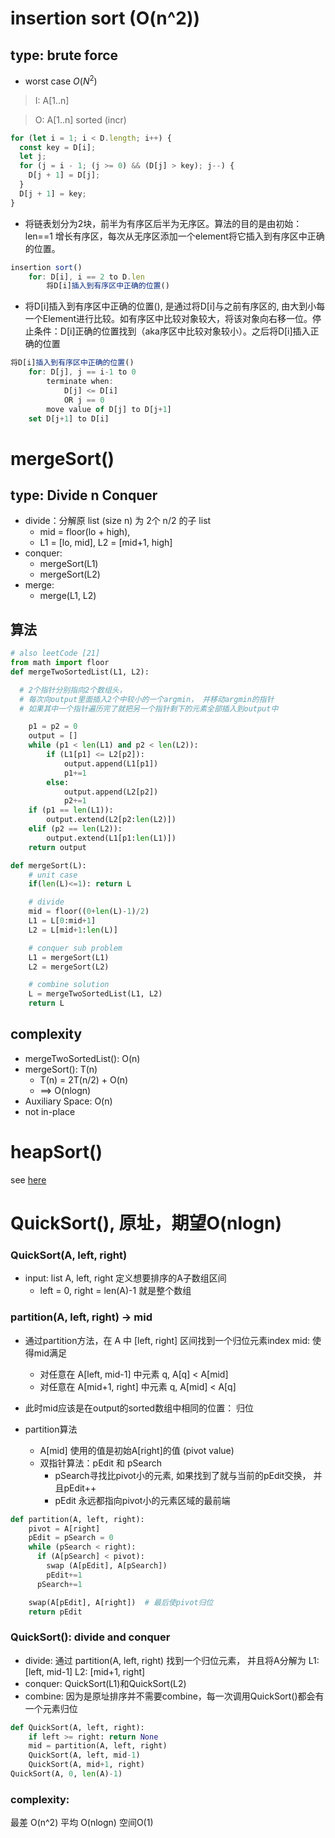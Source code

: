 # insertion sort (O(n^2))
## type: brute force
- worst case $O(N^2)$
   
>I: A[1..n]

>O: A[1..n] sorted (incr)

```js
for (let i = 1; i < D.length; i++) {
  const key = D[i];
  let j;
  for (j = i - 1; (j >= 0) && (D[j] > key); j--) {
    D[j + 1] = D[j];
  }
  D[j + 1] = key;
}
```

- 将链表划分为2块，前半为有序区后半为无序区。算法的目的是由初始：len==1 增长有序区，每次从无序区添加一个element将它插入到有序区中正确的位置。

```js
insertion sort()
    for: D[i], i == 2 to D.len
        将D[i]插入到有序区中正确的位置()
```
- 将D[i]插入到有序区中正确的位置(), 是通过将D[i]与之前有序区的, 由大到小每一个Element进行比较。如有序区中比较对象较大，将该对象向右移一位。停止条件：D[i]正确的位置找到（aka序区中比较对象较小）。之后将D[i]插入正确的位置
```js
将D[i]插入到有序区中正确的位置()
    for: D[j], j == i-1 to 0
        terminate when: 
            D[j] <= D[i]  
            OR j == 0     
        move value of D[j] to D[j+1]
    set D[j+1] to D[i]
```

# mergeSort()
## type: Divide n Conquer
- divide：分解原 list (size n) 为 2个 n/2 的子 list
  - mid = floor(lo + high), 
  - L1 = [lo, mid], L2 = [mid+1, high]
- conquer:
  - mergeSort(L1)
  - mergeSort(L2)
- merge:
  - merge(L1, L2)
## 算法
```py
# also leetCode [21]
from math import floor
def mergeTwoSortedList(L1, L2):

  # 2个指针分别指向2个数组头， 
  # 每次向output里面插入2个中较小的一个argmin， 并移动argmin的指针
  # 如果其中一个指针遍历完了就把另一个指针剩下的元素全部插入到output中

    p1 = p2 = 0
    output = []
    while (p1 < len(L1) and p2 < len(L2)):
        if (L1[p1] <= L2[p2]):
            output.append(L1[p1])
            p1+=1
        else:
            output.append(L2[p2])
            p2+=1
    if (p1 == len(L1)):
        output.extend(L2[p2:len(L2)])
    elif (p2 == len(L2)):
        output.extend(L1[p1:len(L1)])
    return output

def mergeSort(L):
    # unit case
    if(len(L)<=1): return L

    # divide
    mid = floor((0+len(L)-1)/2)
    L1 = L[0:mid+1]
    L2 = L[mid+1:len(L)]

    # conquer sub problem
    L1 = mergeSort(L1)
    L2 = mergeSort(L2)

    # combine solution
    L = mergeTwoSortedList(L1, L2)
    return L
```
## complexity
- mergeTwoSortedList(): O(n)
- mergeSort(): T(n)
  - T(n) = 2T(n/2) + O(n)  
  - ==> O(nlogn)
- Auxiliary Space: O(n)
- not in-place
# heapSort()
see [here](../DataStructure/AdvStructures.md#Heap)

# QuickSort(), 原址，期望O(nlogn)
### QuickSort(A, left, right)
- input: list A, left, right 定义想要排序的A子数组区间
  - left = 0, right = len(A)-1 就是整个数组
  
### partition(A, left, right) -> mid
- 通过partition方法，在 A 中 [left, right] 区间找到一个归位元素index mid: 使得mid满足
  - 对任意在 A[left, mid-1] 中元素 q, A[q] < A[mid]
  - 对任意在 A[mid+1, right] 中元素 q, A[mid] < A[q] 
- 此时mid应该是在output的sorted数组中相同的位置： 归位

- partition算法
  - A[mid] 使用的值是初始A[right]的值 (pivot value)
  - 双指针算法：pEdit 和 pSearch
    - pSearch寻找比pivot小的元素, 如果找到了就与当前的pEdit交换， 并且pEdit++
    - pEdit 永远都指向pivot小的元素区域的最前端
```py
def partition(A, left, right):
    pivot = A[right]
    pEdit = pSearch = 0
    while (pSearch < right):
      if (A[pSearch] < pivot):
        swap (A[pEdit], A[pSearch])
        pEdit+=1
      pSearch+=1

    swap(A[pEdit], A[right])  # 最后使pivot归位
    return pEdit
```
### QuickSort(): divide and conquer
- divide: 通过 partition(A, left, right) 找到一个归位元素， 并且将A分解为 L1: [left, mid-1] L2: [mid+1, right]
- conquer: QuickSort(L1)和QuickSort(L2)
- combine: 因为是原址排序并不需要combine，每一次调用QuickSort()都会有一个元素归位

```py
def QuickSort(A, left, right):
    if left >= right: return None
    mid = partition(A, left, right)
    QuickSort(A, left, mid-1)
    QuickSort(A, mid+1, right)
QuickSort(A, 0, len(A)-1)
```

### complexity:
最差 O(n^2)
平均 O(nlogn)
空间O(1)